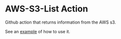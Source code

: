 # AWS-S3-List Action

Github action that returns information from the AWS s3.

See an [example](./.github/workflows/main.yml) of how to use it.
